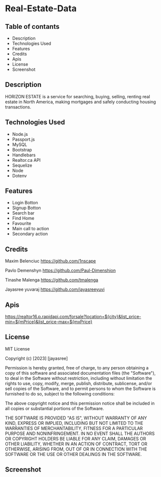# Real-Estate-Data

## Table of contants
-  Description
-  Technologies Used
-  Features
-  Credits
-  Apis
-  License
-  Screenshot

## Description

HORIZON ESTATE  is a service for searching, buying, selling, renting real estate in North America, making mortgages and safely conducting housing transactions.

## Technologies Used

-  Node.js 
-  Passport.js
-  MySQL
-  Bootstrap
-  Handlebars
-  Realtor.ca API
-  Sequelize
-  Node
-  Dotenv



## Features

*  Login Botton 
*  Signup Botton 
*  Search bar
*  Find Home
*  Favourite
*  Main call to action
*  Secondary action

## Credits

Maxim Belenciuc
https://github.com/1nscape

Pavlo Demenshyn
https://github.com/Paul-Dimenshion

Tinashe Malenga
https://github.com/tmalenga

Jayasree yuvaraj
https://github.com/jayasreeyuvi



## Apis

https://realtor16.p.rapidapi.com/forsale?location=${city}&list_price-min=${mPrice}&list_price-max=${mxPrice}

## License

MIT License

Copyright (c) [2023] [jayasree]

Permission is hereby granted, free of charge, to any person obtaining a copy of this software and associated documentation files (the "Software"), to deal in the Software without restriction, including without limitation the rights to use, copy, modify, merge, publish, distribute, sublicense, and/or sell copies of the Software, and to permit persons to whom the Software is furnished to do so, subject to the following conditions:

The above copyright notice and this permission notice shall be included in all copies or substantial portions of the Software.

THE SOFTWARE IS PROVIDED "AS IS", WITHOUT WARRANTY OF ANY KIND, EXPRESS OR IMPLIED, INCLUDING BUT NOT LIMITED TO THE WARRANTIES OF MERCHANTABILITY, FITNESS FOR A PARTICULAR PURPOSE AND NONINFRINGEMENT. IN NO EVENT SHALL THE AUTHORS OR COPYRIGHT HOLDERS BE LIABLE FOR ANY CLAIM, DAMAGES OR OTHER LIABILITY, WHETHER IN AN ACTION OF CONTRACT, TORT OR OTHERWISE, ARISING FROM, OUT OF OR IN CONNECTION WITH THE SOFTWARE OR THE USE OR OTHER DEALINGS IN THE SOFTWARE.

## Screenshot



